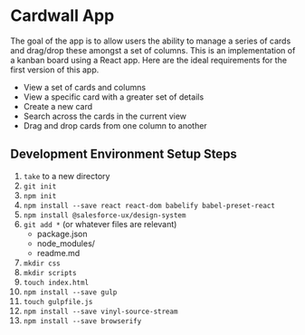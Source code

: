 # Cardwall App
The goal of the app is to allow users the ability to manage a series of cards and drag/drop these amongst a set of columns. This is an implementation of a kanban board using a React app. Here are the ideal requirements for the first version of this app.

- View a set of cards and columns
- View a specific card with a greater set of details
- Create a new card
- Search across the cards in the current view
- Drag and drop cards from one column to another

## Development Environment Setup Steps
1. `take` to a new directory
2. `git init`
3. `npm init`
4. `npm install --save react react-dom babelify babel-preset-react`
5. `npm install @salesforce-ux/design-system`
6. `git add *` (or whatever files are relevant)
	- package.json
	- node_modules/
	- readme.md
7. `mkdir css`
8. `mkdir scripts`
9. `touch index.html`
10. `npm install --save gulp`
11. `touch gulpfile.js`
12. `npm install --save vinyl-source-stream`
13. `npm install --save browserify`
